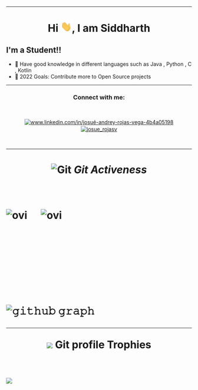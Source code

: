 <hr>
<h1 align="center">Hi <img src="https://raw.githubusercontent.com/ABSphreak/ABSphreak/master/gifs/Hi.gif" width="30px">, I am Siddharth </h1>

## I'm a Student!!

- 🌱 Have good knowledge in different languages such as Java , Python , C , Kotlin
- 🥅 2022 Goals: Contribute more to Open Source projects

---

<!-- CONNECTION -->    
<h3 align="center">Connect with me:</h3>
<br>
<p align="center">
  <a href="https://linkedin.com/in/siddharth9300" target="blank"><img align="center" src="https://raw.githubusercontent.com/rahuldkjain/github-profile-readme-generator/master/src/images/icons/Social/linked-in-alt.svg" alt="www.linkedin.com/in/josué-andrey-rojas-vega-4b4a05198" height="30" width="40" /></a>
  <a href="https://instagram.com/siddharth_9300" target="blank"><img align="center" src="https://raw.githubusercontent.com/rahuldkjain/github-profile-readme-generator/master/src/images/icons/Social/instagram.svg" alt="josue_rojasv" height="30" width="40" /></a>
</p>



<br />

<hr>
<h1>
  <p align="center">
 <img src="https://media.giphy.com/media/W5eoZHPpUx9sapR0eu/giphy.gif" width="30px" alt="Git"/>&nbsp;<i><b>Git Activeness</b></i></p>
<br>
<p><img align="left" src="https://github-readme-stats.vercel.app/api/top-langs?username=siddharth9300&show_icons=true&locale=en&layout=compact&theme=gruvbox" alt="ovi" /></p>
<p>&nbsp;<img align="right" src="https://github-readme-stats.vercel.app/api?username=siddharth9300&show_icons=true&locale=en&theme=gruvbox" alt="ovi" width="410" /></p>
<br><br><br><br><br>

![𝚐𝚒𝚝𝚑𝚞𝚋 𝚐𝚛𝚊𝚙𝚑](https://activity-graph.herokuapp.com/graph?username=siddharth9300&theme=gruvbox&hide_border=true&area=true)


  
<hr>
  
<p align="center"><img src="https://media.giphy.com/media/QaMcXSekUWx7aogAUr/giphy.gif" width="30" />&nbsp;Git profile Trophies</p><br>
<img src="https://github-profile-trophy.vercel.app/?username=siddharth9300&theme=juicyfresh&no-bg=true" />

[instagram]: https://instagram.com/siddharth_9300
[linkedin]: https://linkedin.com/in/siddharth9300


